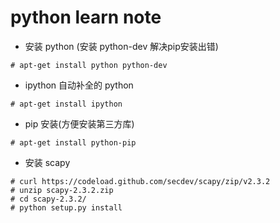 # python learn note

+ 安装 python
(安装 python-dev 解决pip安装出错)

```
# apt-get install python python-dev
```
+ ipython 自动补全的 python

```
# apt-get install ipython
```

+ pip 安装(方便安装第三方库)

```
# apt-get install python-pip
```

+ 安装 scapy 

```
# curl https://codeload.github.com/secdev/scapy/zip/v2.3.2
# unzip scapy-2.3.2.zip
# cd scapy-2.3.2/
# python setup.py install
```

